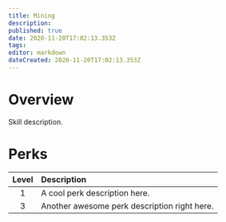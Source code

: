 ```yaml
---
title: Mining
description: 
published: true
date: 2020-11-20T17:02:13.353Z
tags: 
editor: markdown
dateCreated: 2020-11-20T17:02:13.353Z
---
```


# Overview
Skill description.
# Perks
| Level | Description |
|:-:|:-|
|1| A cool perk description here. |
|3| Another awesome perk description right here. |